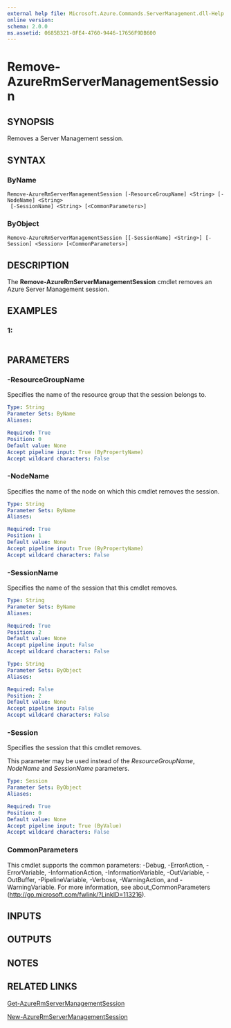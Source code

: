 ```yaml
---
external help file: Microsoft.Azure.Commands.ServerManagement.dll-Help.xml
online version: 
schema: 2.0.0
ms.assetid: 0685B321-0FE4-4760-9446-17656F9DB600
---
```


# Remove-AzureRmServerManagementSession

## SYNOPSIS
Removes a Server Management session.

## SYNTAX

### ByName
```
Remove-AzureRmServerManagementSession [-ResourceGroupName] <String> [-NodeName] <String>
 [-SessionName] <String> [<CommonParameters>]
```

### ByObject
```
Remove-AzureRmServerManagementSession [[-SessionName] <String>] [-Session] <Session> [<CommonParameters>]
```

## DESCRIPTION
The **Remove-AzureRmServerManagementSession** cmdlet removes an Azure Server Management session.

## EXAMPLES

### 1:
```

```

## PARAMETERS

### -ResourceGroupName
Specifies the name of the resource group that the session belongs to.

```yaml
Type: String
Parameter Sets: ByName
Aliases: 

Required: True
Position: 0
Default value: None
Accept pipeline input: True (ByPropertyName)
Accept wildcard characters: False
```

### -NodeName
Specifies the name of the node on which this cmdlet removes the session.

```yaml
Type: String
Parameter Sets: ByName
Aliases: 

Required: True
Position: 1
Default value: None
Accept pipeline input: True (ByPropertyName)
Accept wildcard characters: False
```

### -SessionName
Specifies the name of the session that this cmdlet removes.

```yaml
Type: String
Parameter Sets: ByName
Aliases: 

Required: True
Position: 2
Default value: None
Accept pipeline input: False
Accept wildcard characters: False
```

```yaml
Type: String
Parameter Sets: ByObject
Aliases: 

Required: False
Position: 2
Default value: None
Accept pipeline input: False
Accept wildcard characters: False
```

### -Session
Specifies the session that this cmdlet removes.

This parameter may be used instead of the *ResourceGroupName*, *NodeName* and *SessionName* parameters.

```yaml
Type: Session
Parameter Sets: ByObject
Aliases: 

Required: True
Position: 0
Default value: None
Accept pipeline input: True (ByValue)
Accept wildcard characters: False
```

### CommonParameters
This cmdlet supports the common parameters: -Debug, -ErrorAction, -ErrorVariable, -InformationAction, -InformationVariable, -OutVariable, -OutBuffer, -PipelineVariable, -Verbose, -WarningAction, and -WarningVariable. For more information, see about_CommonParameters (http://go.microsoft.com/fwlink/?LinkID=113216).

## INPUTS

## OUTPUTS

## NOTES

## RELATED LINKS

[Get-AzureRmServerManagementSession](./Get-AzureRmServerManagementSession.md)

[New-AzureRmServerManagementSession](./New-AzureRmServerManagementSession.md)


